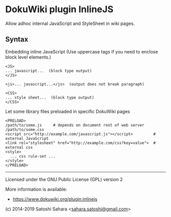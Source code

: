 DokuWiki plugin InlineJS
========================

Allow adhoc internal JavaScript and StyleSheet in wiki pages.


Syntax
------

Embedding inline JavaScript (Use uppercase tags if you need to enclose block level elements.) 

    <JS>
    ... javascript...  (block type output)
    </JS>

    <js>... javascript...</js>  (output does not break paragraph)

    <CSS>
    ... style sheet...  (block type output)
    </CSS>


Let some library files preloaded in specific DokuWiki pages

    <PRELOAD>
    /path/to/some.js     # depends on document root of web server
    /path/to/some.css
    <script src="http://example.com/javascript.js"></script>         # external JavaScript
    <link rel="stylesheet" href="http://example.com/css?key=value">  # external css
    <style>
      ... css rule-set ...
    </style>
    </PRELOAD>


----
Licensed under the GNU Public License (GPL) version 2

More information is available:
  * https://www.dokuwiki.org/plugin:inlinejs

(c) 2014-2019 Satoshi Sahara \<sahara.satoshi@gmail.com>

